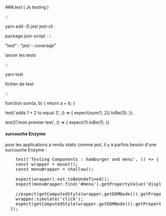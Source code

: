 ###Jest ( Js testing ) 

::

  yarn add -D jest jest-cli

package.json script : 
::

  "test" : "jest --coverage"
  

lancer les tests 

::

  yarn test
  

fichier de test:

::

  function sum(a, b) {
    return a + b;
  }

  test('adds 1 + 2 to equal 3', () => {
    expect(sum(1, 2)).toBe(3);
  });

  test2('mon premier test', () => {
      expect(1).toBe(1);
  })
  
  
  #### surcouche Enzyme
  
  pour les applications a rendu static comme jest, il y a parfois besoin d'une surcouche Enzyme :
  
  <pre>
    test('Testing Components : hamburger and menu', () => {
    const wrapper = mount(<Hamburger/>);
    const menuWrapper = shallow(<AnimatedMenu links={layout.navigation} />);

    expect(wrapper).not.toBeUndefined();
    expect(menuWrapper.find('#menu').getPropertyValue('display')).toBe('none');

    //expect(getComputedStyle(wrapper.getDOMNode()).getPropertyValue('display')).toBe('none');
    wrapper.simulate('click');
    expect(getComputedStyle(wrapper.getDOMNode()).getPropertyValue('display')).toBe('block');
  });
  </pre>
